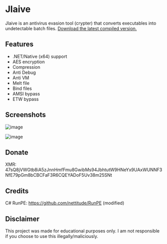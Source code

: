# Jlaive

Jlaive is an antivirus evasion tool (crypter) that converts executables into undetectable batch files. [Download the latest compiled version.](https://gitlab.com/ch2sh/Jlaive/-/raw/main/Jlaive.zip)

## Features

- .NET/Native (x64) support
- AES encryption
- Compression
- Anti Debug
- Anti VM
- Melt file
- Bind files
- AMSI bypass
- ETW bypass

## Screenshots

![image](https://i.imgur.com/7VIszrf.png)

![image](https://i.imgur.com/m5VmTrX.png)

## Donate
XMR: 47sQ8jVWGtb8iA5zJnnHmfFmu8GwibMs94JbhtutW9HNeYx9UAxWUNNF3NfE79pGm8bCBCFaF3R6CQEYADoF5Uv38m25SNt

## Credits

C# RunPE: https://github.com/nettitude/RunPE (modified)

## Disclaimer
This project was made for educational purposes only. I am not responsible if you choose to use this illegally/maliciously.
